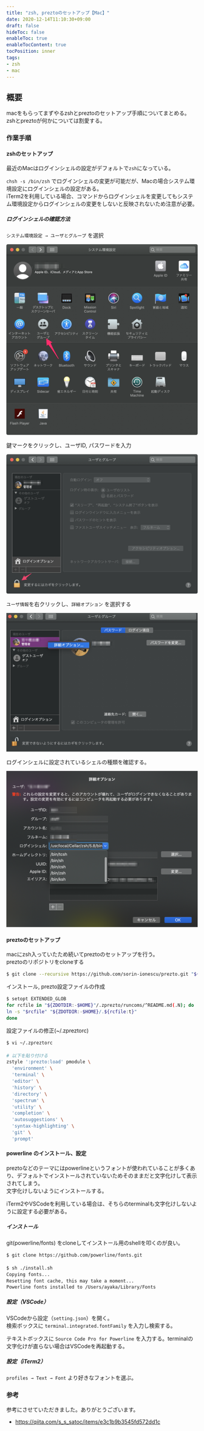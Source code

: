 ```yaml
---
title: "zsh, preztoのセットアップ【Mac】"
date: 2020-12-14T11:10:30+09:00
draft: false
hideToc: false
enableToc: true
enableTocContent: true
tocPosition: inner
tags:
- zsh
- mac
---
```


## 概要

macをもらってまずやるzshとpreztoのセットアップ手順についてまとめる。  
zshとpreztoが何かについては割愛する。

### 作業手順

#### zshのセットアップ

最近のMacはログインシェルの設定がデフォルトで`zsh`になっている。  

`chsh -s /bin/zsh` でログインシェルの変更が可能だが、Macの場合システム環境設定にログインシェルの設定がある。  
iTerm2を利用している場合、コマンドからログインシェルを変更してもシステム環境設定からログインシェルの変更をしないと反映されないため注意が必要。

##### ログインシェルの確認方法

`システム環境設定 → ユーザとグループ` を選択

![zsh_01.png](/images/posts/20201214/zsh_01.png)

鍵マークをクリックし、ユーザID, パスワードを入力

![zsh_02.png](/images/posts/20201214/zsh_02.png)

`ユーザ情報`を右クリックし、`詳細オプション` を選択する

![zsh_03.png](/images/posts/20201214/zsh_03.png)

ログインシェルに設定されているシェルの種類を確認する。

![zsh_04.png](/images/posts/20201214/zsh_04.png)

#### preztoのセットアップ

macにzsh入っていたため続いてpreztoのセットアップを行う。  
preztoのリポジトリをcloneする

```bash
$ git clone --recursive https://github.com/sorin-ionescu/prezto.git "${ZDOTDIR:-$HOME}/.zprezto"
```

インストール, prezto設定ファイルの作成

```bash
$ setopt EXTENDED_GLOB
for rcfile in "${ZDOTDIR:-$HOME}"/.zprezto/runcoms/^README.md(.N); do
ln -s "$rcfile" "${ZDOTDIR:-$HOME}/.${rcfile:t}"
done
```

設定ファイルの修正(~/.zpreztorc)
```bash
$ vi ~/.zpreztorc

# 以下を貼り付ける
zstyle ':prezto:load' pmodule \
  'environment' \
  'terminal' \
  'editor' \
  'history' \
  'directory' \
  'spectrum' \
  'utility' \
  'completion' \
  'autosuggestions' \
  'syntax-highlighting' \
  'git' \
  'prompt'
```

#### powerline のインストール、設定

preztoなどのテーマにはpowerlineというフォントが使われていることが多くあり、デフォルトでインストールされていないためそのままだと文字化けして表示されてしまう。   
文字化けしないようにインストールする。

iTerm2やVSCodeを利用している場合は、そちらのterminalも文字化けしないように設定する必要がある。

##### インストール

git(powerline/fonts) をcloneしてインストール用のshellを叩くのが良い。

```bash
$ git clone https://github.com/powerline/fonts.git

$ sh ./install.sh
Copying fonts...
Resetting font cache, this may take a moment...
Powerline fonts installed to /Users/ayaka/Library/Fonts
```

##### 設定（VSCode）

VSCodeから設定（`setting.json`）を開く。   
検索ボックスに `terminal.integrated.fontFamily` を入力し検索する。

テキストボックスに `Source Code Pro for Powerline` を入力する。terminalの文字化けが直らない場合はVSCodeを再起動する。

##### 設定（iTerm2）

`profiles → Text → Font` より好きなフォントを選ぶ。

### 参考
参考にさせていただきました。ありがとうございます。  
* https://qiita.com/s_s_satoc/items/e3c1b9b3545fd572dd1c




